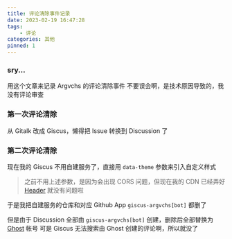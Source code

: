 ```yaml
---
title: 评论清除事件记录
date: 2023-02-19 16:47:28
tags:
    - 评论
categories: 其他
pinned: 1
---
```


### sry...

用这个文章来记录 Argvchs 的评论清除事件
不要误会啊，是技术原因导致的，我没有评论审查

<!-- more -->

### 第一次评论清除

从 Gitalk 改成 Giscus，懒得把 Issue 转换到 Discussion 了

### 第二次评论清除

现在我的 Giscus 不用自建服务了，直接用 `data-theme` 参数来引入自定义样式

> 之前不用上述参数，是因为会出现 CORS 问题，但现在我的 CDN 已经弄好 [Header](https://github.com/argvchs/static/blob/master/netlify.toml) 就没有问题啦

于是我把自建服务的仓库和对应 Github App `giscus-argvchs[bot]` 都删了

但是由于 Discussion 全部由 `giscus-argvchs[bot]` 创建，删除后全部替换为 [Ghost](https://github.com/ghost) 帐号
可是 Giscus 无法搜索由 Ghost 创建的评论啊，所以就没了
